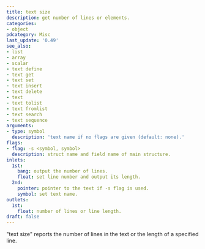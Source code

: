```yaml
---
title: text size
description: get number of lines or elements.
categories:
- object
pdcategory: Misc
last_update: '0.49'
see_also:
- list
- array
- scalar
- text define
- text get
- text set
- text insert
- text delete
- text
- text tolist
- text fromlist
- text search
- text sequence
arguments:
- type: symbol
  description: 'text name if no flags are given (default: none).'
flags:
- flag: -s <symbol, symbol>
  description: struct name and field name of main structure.
inlets:
  1st:
    bang: output the number of lines.
    float: set line number and output its length.
  2nd:
    pointer: pointer to the text if -s flag is used.
    symbol: set text name.
outlets:
  1st:
    float: number of lines or line length.
draft: false
---
```

"text size" reports the number of lines in the text or the length of a specified line.
